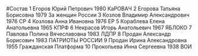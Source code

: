 #Состав
1 Егоров Юрий Петрович 1980 КаРОВАЧ
2 Егорова Татьяна Борисовна 1979 За женщин России
3 Козлов Владимир Александрович 1976 СР
4 Козлова Анна Ивановна 1976 ЕР
5 Кораблева Елена Анатольевна 1965 КПРФ
6 Некрасов Игорь Анатольевич 1967 ЯБЛОКО
7 Павлова Полина Вячеславовна 1983 ЛДПР
8 Продан Александр Борисович 1983 ПАТРИОТЫ РОССИИ
9 Продан Ирина Александровна 1955 Гражданская Платформа
10 Прокопьева Инна Сергеевна 1938 ВОИ
